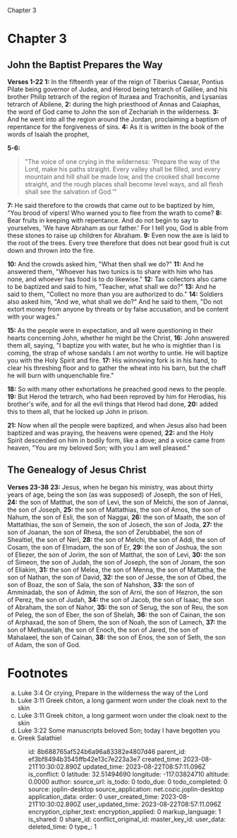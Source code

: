 Chapter 3

# Chapter 3
## John the Baptist Prepares the Way
**Verses 1-22**
**1:** In the fifteenth year of the reign of Tiberius Caesar, Pontius Pilate being governor of Judea, and Herod being tetrarch of Galilee, and his brother Philip tetrarch of the region of Ituraea and Trachonitis, and Lysanias tetrarch of Abilene, 
**2:** during the high priesthood of Annas and Caiaphas, the word of God came to John the son of Zechariah in the wilderness.
**3:** And he went into all the region around the Jordan, proclaiming a baptism of repentance for the forgiveness of sins.
**4:** As it is written in the book of the words of Isaiah the prophet,

**5-6:**
> "The voice of one crying in the wilderness:
> 'Prepare the way of the Lord,
> make his paths straight.
> Every valley shall be filled,
> and every mountain and hill shall be made low,
> and the crooked shall become straight,
> and the rough places shall become level ways,
> and all flesh shall see the salvation of God.'"
 
**7:** He said therefore to the crowds that came out to be baptized by him, "You brood of vipers! Who warned you to flee from the wrath to come?
**8:** Bear fruits in keeping with repentance. And do not begin to say to yourselves, 'We have Abraham as our father.' For I tell you, God is able from these stones to raise up children for Abraham.
**9:** Even now the axe is laid to the root of the trees. Every tree therefore that does not bear good fruit is cut down and thrown into the fire.

**10:** And the crowds asked him, "What then shall we do?"
**11:** And he answered them, "Whoever has two tunics is to share with him who has none, and whoever has food is to do likewise."
**12:** Tax collectors also came to be baptized and said to him, "Teacher, what shall we do?"
**13:** And he said to them, "Collect no more than you are authorized to do."
**14:** Soldiers also asked him, "And we, what shall we do?" And he said to them, "Do not extort money from anyone by threats or by false accusation, and be content with your wages."

**15:** As the people were in expectation, and all were questioning in their hearts concerning John, whether he might be the Christ,
**16:** John answered them all, saying, "I baptize you with water, but he who is mightier than I is coming, the strap of whose sandals I am not worthy to untie. He will baptize you with the Holy Spirit and fire.
**17:** His winnowing fork is in his hand, to clear his threshing floor and to gather the wheat into his barn, but the chaff he will burn with unquenchable fire."

**18:** So with many other exhortations he preached good news to the people.
**19:** But Herod the tetrarch, who had been reproved by him for Herodias, his brother's wife, and for all the evil things that Herod had done,
**20:** added this to them all, that he locked up John in prison.

**21:** Now when all the people were baptized, and when Jesus also had been baptized and was praying, the heavens were opened,
**22:** and the Holy Spirit descended on him in bodily form, like a dove; and a voice came from heaven, "You are my beloved Son; with you I am well pleased."

## The Genealogy of Jesus Christ
**Verses 23-38**
**23:** Jesus, when he began his ministry, was about thirty years of age, being the son (as was supposed) of Joseph, the son of Heli,
**24:** the son of Matthat, the son of Levi, the son of Melchi, the son of Jannai, the son of Joseph,
**25:** the son of Mattathias, the son of Amos, the son of Nahum, the son of Esli, the son of Naggai,
**26:** the son of Maath, the son of Mattathias, the son of Semein, the son of Josech, the son of Joda,
**27:** the son of Joanan, the son of Rhesa, the son of Zerubbabel, the son of Shealtiel, the son of Neri,
**28:** the son of Melchi, the son of Addi, the son of Cosam, the son of Elmadam, the son of Er,
**29:** the son of Joshua, the son of Eliezer, the son of Jorim, the son of Matthat, the son of Levi,
**30:** the son of Simeon, the son of Judah, the son of Joseph, the son of Jonam, the son of Eliakim,
**31:** the son of Melea, the son of Menna, the son of Mattatha, the son of Nathan, the son of David,
**32:** the son of Jesse, the son of Obed, the son of Boaz, the son of Sala, the son of Nahshon,
**33:** the son of Amminadab, the son of Admin, the son of Arni, the son of Hezron, the son of Perez, the son of Judah,
**34:** the son of Jacob, the son of Isaac, the son of Abraham, the son of Nahor,
**35:** the son of Serug, the son of Reu, the son of Peleg, the son of Eber, the son of Shelah,
**36:** the son of Cainan, the son of Arphaxad, the son of Shem, the son of Noah, the son of Lamech,
**37:** the son of Methuselah, the son of Enoch, the son of Jared, the son of Mahalaeel, the son of Cainan,
**38:** the son of Enos, the son of Seth, the son of Adam, the son of God.

# Footnotes
<ol type="a">
	<li>Luke 3:4 Or crying, Prepare in the wilderness the way of the Lord</li>
	<li>Luke 3:11 Greek chiton, a long garment worn under the cloak next to the skin</li>
	<li>Luke 3:11 Greek chiton, a long garment worn under the cloak next to the skin</li>
	<li>Luke 3:22 Some manuscripts beloved Son; today I have begotten you</li>
	<li>Greek Salathiel</li>
<ol>

id: 8b688765af524b6a96a83382e4807d46
parent_id: ef3bf8494b3545ffb42e13c7e223a3e7
created_time: 2023-08-21T10:30:02.890Z
updated_time: 2023-08-22T08:57:11.096Z
is_conflict: 0
latitude: 32.51494690
longitude: -117.03824710
altitude: 0.0000
author: 
source_url: 
is_todo: 0
todo_due: 0
todo_completed: 0
source: joplin-desktop
source_application: net.cozic.joplin-desktop
application_data: 
order: 0
user_created_time: 2023-08-21T10:30:02.890Z
user_updated_time: 2023-08-22T08:57:11.096Z
encryption_cipher_text: 
encryption_applied: 0
markup_language: 1
is_shared: 0
share_id: 
conflict_original_id: 
master_key_id: 
user_data: 
deleted_time: 0
type_: 1